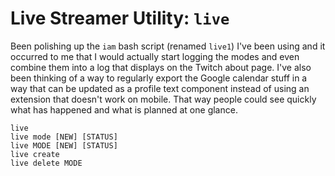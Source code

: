 # Live Streamer Utility: `live`

Been polishing up the `iam` bash script (renamed `live1`) I've been
using and it occurred to me that I would actually start logging the
modes and even combine them into a log that displays on the Twitch about
page. I've also been thinking of a way to regularly export the Google
calendar stuff in a way that can be updated as a profile text component
instead of using an extension that doesn't work on mobile. That way
people could see quickly what has happened and what is planned at one
glance.

    live
    live mode [NEW] [STATUS]
    live MODE [NEW] [STATUS]
    live create
    live delete MODE

